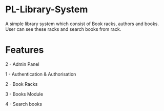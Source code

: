# PL-Library-System
A simple library system which consist of Book racks, authors and books. User can see these racks and search books from rack.
# Features

2 - Admin Panel

1 - Authentication & Authorisation

2 - Book Racks 

3 - Books Module 

4 - Search books

